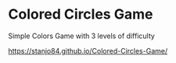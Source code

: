 # Colored Circles Game

Simple Colors Game with 3 levels of difficulty


https://stanjo84.github.io/Colored-Circles-Game/
